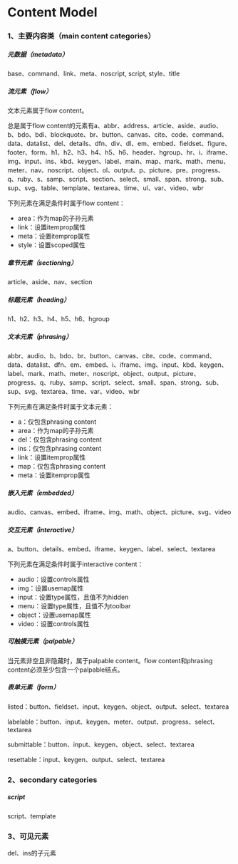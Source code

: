 # Content Model

### 1、主要内容类（main content categories）

##### 元数据（metadata）

base、command、link、meta、noscript, script, style、title

##### 流元素（flow）

文本元素属于flow content。

总是属于flow content的元素有a、abbr、address、article、aside、audio、b、bdo、bdi、blockquote、br、button、canvas、cite、code、command、data、datalist、del、details、dfn、div、dl、em、embed、fieldset、figure、footer、form、h1、h2、h3、h4、h5、h6、header、hgroup、hr、i、iframe、img、input、ins、kbd、keygen、label、main、map、mark、math、menu、meter、nav、noscript、object、ol、output、p、picture、pre、progress、q、ruby、s、samp、script、section、select、small、span、strong、sub、sup、svg、table、template、textarea、time、ul、var、video、wbr

下列元素在满足条件时属于flow content：
- area：作为map的子孙元素
- link：设置itemprop属性
- meta：设置itemprop属性
- style：设置scoped属性

##### 章节元素（sectioning）

article、aside、nav、section

##### 标题元素（heading）

 h1、h2、h3、h4、h5、h6、hgroup

##### 文本元素（phrasing）

abbr、audio、b、bdo、br、button、canvas、cite、code、command、data、datalist、dfn、em、embed、i、iframe、img、input、kbd、keygen、label、mark、math、meter、noscript、object、output、picture、progress、q、ruby、samp、script、select、small、span、strong、sub、sup、svg、textarea、time、var、video、wbr 

下列元素在满足条件时属于文本元素：
- a：仅包含phrasing content
- area：作为map的子孙元素
- del：仅包含phrasing content
- ins：仅包含phrasing content
- link：设置itemprop属性
- map：仅包含phrasing content
- meta：设置itemprop属性

##### 嵌入元素（embedded）

audio、canvas、embed、iframe、img、math、object、picture、svg、video

##### 交互元素（interactive）

a、button、details、embed、iframe、keygen、label、select、textarea

下列元素在满足条件时属于interactive content：
- audio：设置controls属性
- img：设置usemap属性
- input：设置type属性，且值不为hidden
- menu：设置type属性，且值不为toolbar
- object：设置usemap属性
- video：设置controls属性

##### 可触摸元素（palpable）

当元素非空且非隐藏时，属于palpable content。flow content和phrasing content必须至少包含一个palpable结点。

##### 表单元素（form）

listed：button、fieldset、input、keygen、object、output、select、textarea

labelable：button、input、keygen、meter、output、progress、select、textarea

submittable：button、input、keygen、object、select、textarea

resettable：input、keygen、output、select、textarea

### 2、secondary categories

##### script

script、template

### 3、可见元素

del、ins的子元素